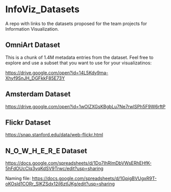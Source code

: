 # InfoViz_Datasets
A repo with links to the datasets proposed for the team projects for Information Visualization.

## OmniArt Dataset

This is a chunk of 1.4M metadata entries from the dataset. Feel free to explore and use a subset that you want to use for your visualizatinos:

https://drive.google.com/open?id=14L5Kdy9ma-Xhyf9SnJH_DGFkkF85E73Y

## Amsterdam Dataset

https://drive.google.com/open?id=1wOlZXGsKBgbLu7Ne7rwlSPh5F9W6rftP

## Flickr Dataset

https://snap.stanford.edu/data/web-flickr.html

## N_O_W_H_E_R_E Dataset

https://docs.google.com/spreadsheets/d/1Do7IhRlmDbVWsERhEHfK-5hFdOUcClq3yqKdSV9Trwc/edit?usp=sharing

Naming file: https://docs.google.com/spreadsheets/d/1GpigBVUgxR9T-oKOsld1CORr_SlKZSdx12iI6ztIJKg/edit?usp=sharing
